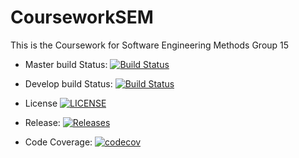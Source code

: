 # CourseworkSEM
This is the Coursework for Software Engineering Methods Group 15

- Master build Status: [![Build Status](https://travis-ci.org/BenniN/CourseworkSEM.svg?branch=master)](https://travis-ci.org/BenniN/CourseworkSEM)

- Develop build Status: [![Build Status](https://travis-ci.org/BenniN/CourseworkSEM.svg?branch=develop)](https://travis-ci.org/BenniN/CourseworkSEM)

- License [![LICENSE](https://img.shields.io/github/license/BenniN/CourseworkSEM.svg?style=flat-square)](https://github.com/BenniN/CourseworkSEM/blob/master/LICENSE)

- Release: [![Releases](https://img.shields.io/github/release/BenniN/CourseworkSEM/all.svg?style=flat-square)](https://github.com/BenniN/CourseworkSEM/releases)

- Code Coverage: [![codecov](https://codecov.io/gh/BenniN/CourseworkSEM/branch/master/graph/badge.svg)](https://codecov.io/gh/BenniN/CourseworkSEM)

